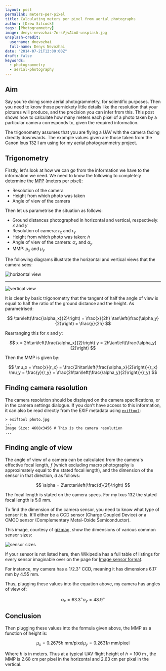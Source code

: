 ```yaml
---
layout: post
permalink: meters-per-pixel
title: Calculating meters per pixel from aerial photographs
author: [Drew Silcock]
tags: [Photogrammetry]
image: denys-nevozhai-7nrsVjvALnA-unsplash.jpg
unsplash-credit:
  username: dnevozhai
  full-name: Denys Nevozhai
date: "2014-07-21T12:00:00Z"
draft: false
keywords:
  - photogrammetry
  - aerial-photography
---
```


## Aim

Say you're doing some aerial photogrammetry, for scientific purposes. Then you need to know those pernickety little details like the resolution that your pictures will produce, and the precision you can infer from this. This post shows how to calculate how many meters each pixel of a photo taken by a particular camera corresponds to, given the required information.

The trigonometry assumes that you are flying a UAV with the camera facing directly downwards. The example values given are those taken from the Canon Ixus 132 I am using for my aerial photogrammetry project.

<!--more-->

## Trigonometry

Firstly, let's look at how we can go from the information we have to the information we need. We need to know the following to completely determine the <abbr title="Meters Per Pixel">MPP</abbr> (meters per pixel):

* Resolution of the camera
* Height from which photo was taken
* Angle of view of the camera

Then let us parametrise the situation as follows:

* Ground distances photographed in horizontal and vertical, respectively: $x$ and $y$
* Resolution of camera: $r_x$ and $r_y$
* Height from which photo was taken: $h$
* Angle of view of the camera: $\alpha_x$ and $\alpha_y$
* MMP: $\mu_x$ and $\mu_y$

The following diagrams illustrate the horizontal and vertical views that the camera sees:

![horizontal view](/media/meters-per-pixel/horizontal_view.svg)

-----

![vertical view](/media/meters-per-pixel/vertical_view.svg)

It is clear by basic trigonometry that the tangent of half the angle of view is equal to half the ratio of the ground distance and the height. As parametrised:

$$
\tan\left(\frac{\alpha_x}{2}\right) = \frac{x}{2h}
\tan\left(\frac{\alpha_y}{2}\right) = \frac{y}{2h}
$$

Rearranging this for $x$ and $y$:

$$
x = 2h\tan\left(\frac{\alpha_x}{2}\right)
y = 2h\tan\left(\frac{\alpha_y}{2}\right)
$$

Then the MMP is given by:

$$
\mu_x = \frac{x}{r_x} = \frac{2h\tan\left(\frac{\alpha_x}{2}\right)}{r_x}
\mu_y = \frac{y}{r_y} = \frac{2h\tan\left(\frac{\alpha_y}{2}\right)}{r_y}
$$

## Finding camera resolution

The camera resolution should be displayed on the camera specifications, or in the camera settings dialogue. If you don't have access to this information, it can also be read directly from the EXIF metadata using [`exiftool`](http://www.sno.phy.queensu.ca/~phil/exiftool/):

```shell
> exiftool photo.jpg
...
Image Size: 4608x3456 # This is the camera resolution
...
```

## Finding angle of view

The angle of view of a camera can be calculated from the camera's effective focal length, $f$ (which excluding macro photography is approximately equal to the stated focal length), and the dimension of the sensor in that direction, $d$ as follows:

$$
\alpha = 2\arctan\left(\frac{d}{2f}\right)
$$

The focal length is stated on the camera specs. For my Ixus 132 the stated focal length is 5.0 mm.

To find the dimension of the camera sensor, you need to know what type of sensor it is. It'll either be a CCD sensor (Charge Coupled Device) or a CMOD sensor (Complementary Metal-Oxide Semiconductor).

This image, courtesy of [gizmag](http://www.gizmag.com/camera-sensor-size-guide/26684/pictures#1), show the dimensions of various common sensor sizes:

![sensor sizes](/media/meters-per-pixel/sensor_sizes.jpg)

If your sensor is not listed here, then Wikipedia has a full table of listings for every sensor imaginable over on the page for [Image sensor format](https://en.wikipedia.org/wiki/Image_sensor_format#Table_of_sensor_formats_and_sizes).

For instance, my camera has a 1/2.3" CCD, meaning it has dimensions 6.17 mm by 4.55 mm.

Thus, plugging these values into the equation above, my camera has angles of view of:

$$
\alpha_x = 63.3^{\circ}
\alpha_y = 48.9^{\circ}
$$

## Conclusion

Then plugging these values into the formula given above, the MMP as a function of height is:

$$
\mu_x = 0.2675h ~\text{mm/pixel}
\mu_y = 0.2631h ~\text{mm/pixel}
$$

Where $h$ is in meters. Thus at a typical UAV flight height of $h = 100~\text{m}$ , the MMP is 2.68 cm per pixel in the horizontal and 2.63 cm per pixel in the vertical.
